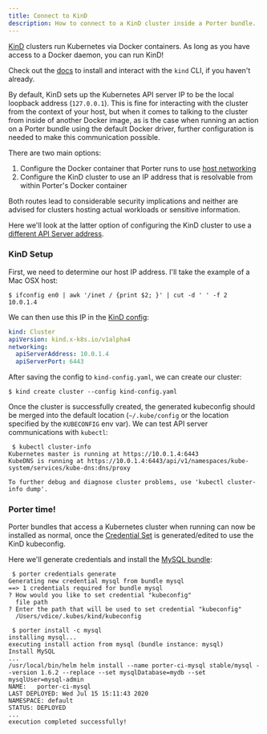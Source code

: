 ```yaml
---
title: Connect to KinD
description: How to connect to a KinD cluster inside a Porter bundle.
---
```


[KinD](https://github.com/kubernetes-sigs/kind) clusters run Kubernetes via Docker containers.  As long as you have access to a Docker daemon, you can run KinD!

Check out the [docs](https://github.com/kubernetes-sigs/kind#installation-and-usage) to install and interact with the `kind` CLI, if you haven't already.

By default, KinD sets up the Kubernetes API server IP to be the local loopback address (`127.0.0.1`).  This is fine for interacting with the cluster from the context of your host, but when it comes to talking to the cluster from inside of another Docker image, as is the case when running an action on a Porter bundle using the default Docker driver, further configuration is needed to make this communication possible.

There are two main options:

1. Configure the Docker container that Porter runs to use [host networking](https://docs.docker.com/network/host/)
1. Configure the KinD cluster to use an IP address that is resolvable from within Porter's Docker container

Both routes lead to considerable security implications and neither are advised for clusters hosting actual workloads or sensitive information.

Here we'll look at the latter option of configuring the KinD cluster to use a [different API Server address](https://kind.sigs.k8s.io/docs/user/configuration/#api-server).

### KinD Setup

First, we need to determine our host IP address.  I'll take the example of a Mac OSX host:

```console
$ ifconfig en0 | awk '/inet / {print $2; }' | cut -d ' ' -f 2
10.0.1.4
```

We can then use this IP in the [KinD config](https://kind.sigs.k8s.io/docs/user/configuration):

```yaml
kind: Cluster
apiVersion: kind.x-k8s.io/v1alpha4
networking:
  apiServerAddress: 10.0.1.4
  apiServerPort: 6443
```

After saving the config to `kind-config.yaml`, we can create our cluster:

```console
$ kind create cluster --config kind-config.yaml
```

Once the cluster is successfully created, the generated kubeconfig should be merged into the default location (`~/.kube/config` or the location specified by the `KUBECONFIG` env var).  We can test API server communications with `kubectl`:

```console
 $ kubectl cluster-info
Kubernetes master is running at https://10.0.1.4:6443
KubeDNS is running at https://10.0.1.4:6443/api/v1/namespaces/kube-system/services/kube-dns:dns/proxy

To further debug and diagnose cluster problems, use 'kubectl cluster-info dump'.
```

### Porter time!

Porter bundles that access a Kubernetes cluster when running can now be installed as normal, once the [Credential Set](../credentials) is generated/edited to use the KinD kubeconfig.

Here we'll generate credentials and install the [MySQL bundle](https://porter.sh/src/build/testdata/bundles/mysql):

```console
 $ porter credentials generate
Generating new credential mysql from bundle mysql
==> 1 credentials required for bundle mysql
? How would you like to set credential "kubeconfig"
  file path
? Enter the path that will be used to set credential "kubeconfig"
  /Users/vdice/.kubes/kind/kubeconfig

 $ porter install -c mysql
installing mysql...
executing install action from mysql (bundle instance: mysql)
Install MySQL
...
/usr/local/bin/helm helm install --name porter-ci-mysql stable/mysql --version 1.6.2 --replace --set mysqlDatabase=mydb --set mysqlUser=mysql-admin
NAME:   porter-ci-mysql
LAST DEPLOYED: Wed Jul 15 15:11:43 2020
NAMESPACE: default
STATUS: DEPLOYED
...
execution completed successfully!
```
